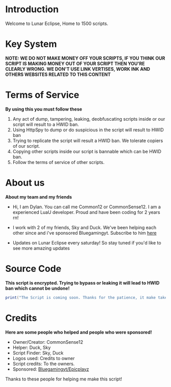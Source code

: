 # Introduction
Welcome to Lunar Eclipse, Home to 1500 scripts.
# Key System
**NOTE: WE DO NOT MAKE MONEY OFF YOUR SCRIPTS, IF YOU THINK OUR SCRIPT IS MAKING MONEY OUT OF YOUR SCRIPT THEN YOU'RE CLEARLY WRONG. WE DON'T USE LINK VERTISES, WORK INK AND OTHERS WEBSITES RELATED TO THIS CONTENT**
# Terms of Service
**By using this you must follow these**
1. Any act of dump, tampering, leaking, deobfuscating scripts inside or our script will result to a HWID ban.
2. Using HttpSpy to dump or do suspicious in the script will result to HWID ban
3. Trying to replicate the script will result a HWID ban. We tolerate copiers of our script.
4. Copying other scripts inside our script is bannable which can be HWID ban.
5. Follow the terms of service of other scripts.
# About us
**About my team and my friends**

 - Hi, I am Dylan. You can call me Common12 or CommonSense12. I am a experienced LuaU developer. Proud and have been coding for 2 years rn!

 - I work with 2 of my friends, Sky and Duck. We've been helping each other since and i've sponsored Bluegamingyt. Subscribe to him [here](https://youtube.com/@EpicPlayzYT265)
   
 - Updates on Lunar Eclipse every saturday! So stay tuned if you'd like to see more amazing updates
# Source Code
**This script is encrypted. Trying to bypass or leaking it will lead to HWID ban which cannot be undone!**
```lua
print("The Script is coming soon. Thanks for the patience, it make take months")
```
# Credits
**Here are some people who helped and people who were sponsored!**
  - Owner/Creator: CommonSense12
  - Helper: Duck, Sky
  - Script Finder: Sky, Duck
  - Logos used: Credits to owner
  - Script credits: To the owners.
  - Sponsored: [Bluegamingyt/Epicplayz](https://youtube.com/@EpicPlayzYT265)

Thanks to these people for helping me make this script!
